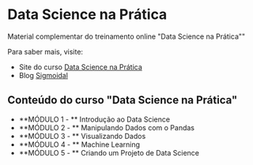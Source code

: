 # Data Science na Prática

Material complementar do treinamento online "Data Science na Prática""

Para saber mais, visite:

* Site do curso [Data Science na Prática](https://curso.sigmoidal.ai?utm_source=github)
* Blog [Sigmoidal](https://curso.sigmoidal.ai)

## Conteúdo do curso "Data Science na Prática"

* **MÓDULO 1 - ** Introdução ao Data Science
* **MÓDULO 2 - ** Manipulando Dados com o Pandas
* **MÓDULO 3 - ** Visualizando Dados
* **MÓDULO 4 - ** Machine Learning
* **MÓDULO 5 - ** Criando um Projeto de Data Science


